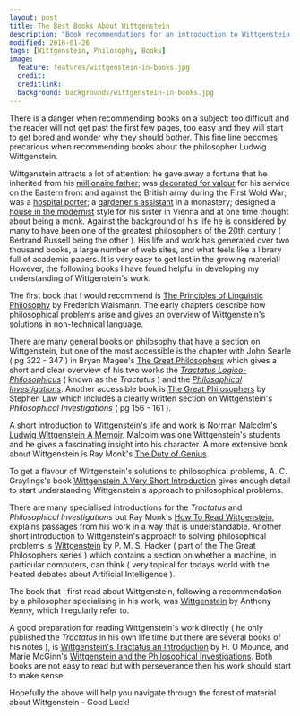 ```yaml
---
layout: post
title: The Best Books About Wittgenstein
description: "Book recommendations for an introduction to Wittgenstein."
modified: 2016-01-26
tags: [Wittgenstein, Philosophy, Books]
image:
  feature: features/wittgenstein-in-books.jpg
  credit:
  creditlink:
  background: backgrounds/wittgenstein-in-books.jpg
---
```


<p>
There is a danger when recommending books on a subject: too difficult and the reader will not get
past the first few pages, too easy and they will start to get bored and wonder why they should bother. This fine line becomes precarious when recommending books about the philosopher Ludwig Wittgenstein.
</p>

Wittgenstein attracts a lot of attention: he gave away a fortune that he inherited
from his [millionaire father](https://en.wikipedia.org/wiki/Karl_Wittgenstein); was [decorated for valour](https://trinitycollegelibrarycambridge.wordpress.com/2014/07/11/wwi-wittgenstein/) for his service on the Eastern front and against the British army during the First Wold War; was a [hospital porter](https://www.kcl.ac.uk/aboutkings/history/flashback/porteringphilosophy.aspx); a [gardener's assistant](http://www-history.mcs.st-and.ac.uk/Biographies/Wittgenstein.html) in a monastery; designed a [house in the modernist](https://en.wikipedia.org/wiki/Haus_Wittgenstein) style for his sister in Vienna and at one time thought about being a monk. Against the background of his life he is considered by many to have been one of the greatest philosophers of the 20th century ( Bertrand Russell being the other ).  His life and work has generated over two thousand books, a large number of web sites, and what feels like a library full of academic papers. It is very easy to get lost in the growing material! However, the following books I have found helpful in developing my understanding of Wittgenstein's work.

The first book that I would recommend is [The Principles of Linguistic Philosophy](https://books.google.co.uk/books/about/The_Principles_of_Linguistic_Philosophy.html?id=Eg4bAAAAIAAJ&redir_esc=y) by Frederich Waismann. The early chapters describe how philosophical problems arise and gives an overview of Wittgenstein's solutions in non-technical language.   

There are many general books on philosophy that have a section on Wittgenstein, but one of the most accessible is the chapter with John Searle ( pg 322 - 347 ) in
Bryan Magee's [The Great Philosophers](http://books.google.co.uk/books?id=8WjmtRd5OzgC&printsec=frontcover&dq=The+Great+Philosophers&hl=en&sa=X&ei=ZPFHVJa2NdGM7AaXroHwBA&redir_esc=y#v=onepage&q=The%20Great%20Philosophers&f=false)
which gives a short and clear overview of his two works the <i>[Tractatus Logico-Philosophicus](https://www.gutenberg.org/files/5740/5740-pdf.pdf)</i> ( known as the <i>Tractatus</i> ) and the
<i>[Philosophical Investigations](https://static1.squarespace.com/static/54889e73e4b0a2c1f9891289/t/564b61a4e4b04eca59c4d232/1447780772744/Ludwig.Wittgenstein.-.Philosophical.Investigations.pdf)</i>.
Another accessible book is
<a href="http://books.google.co.uk/books?id=lsBafUQtR58C&printsec=frontcover&dq=The+Great+Philosophers&hl=en&sa=X&ei=ZPFHVJa2NdGM7AaXroHwBA&redir_esc=y#v=onepage&q=The%20Great%20Philosophers&f=false">The Great Philosophers</a> by Stephen Law which includes a clearly written section on
Wittgenstein's <i>Philosophical Investigations</i> ( pg 156 - 161 ).

A short introduction to Wittgenstein's life and work is Norman Malcolm's
<a href="http://books.google.co.uk/books?id=Wof3oAEACAAJ&dq=Ludwig+Wittgenstein+A+Memoir&hl=en&sa=X&ei=B_JHVPyPAcKv7AaTj4G4Cw&redir_esc=y">Ludwig Wittgenstein A Memoir</a>.
Malcolm was one Wittgenstein's students and he gives a fascinating insight into his character. A more extensive book about Wittgenstein is Ray Monk's
<a href="http://books.google.co.uk/books?id=bYIZyldMZL8C&printsec=frontcover&dq=The+Duty+of+Genius&hl=en&sa=X&ei=TfJHVJHREqy17gay6IGYCg&redir_esc=y#v=onepage&q=The%20Duty%20of%20Genius&f=false">The Duty of Genius</a>.

To get a flavour of Wittgenstein's solutions to philosophical problems, A. C. Graylings's book
<a href="http://books.google.co.uk/books?id=kYUFhlIRZA4C&printsec=frontcover&dq=Wittgenstein+A+Very+Short+Introduction&hl=en&sa=X&ei=jvJHVMTZI6be7AaM3oHYCA&redir_esc=y#v=onepage&q=Wittgenstein%20A%20Very%20Short%20Introduction&f=false">Wittgenstein A Very Short Introduction</a> gives enough detail to start understanding Wittgenstein's approach to philosophical problems.

There are many specialised introductions for the <i>Tractatus</i> and <i>Philosophical
Investigations</i> but Ray Monk's
<a href="http://books.google.co.uk/books?id=pkDcFBOGEUAC&printsec=frontcover&dq=How+To+Read+Wittgenstein&hl=en&sa=X&ei=6fJHVM_HIKSE7gbsyYBY&redir_esc=y#v=onepage&q=How%20To%20Read%20Wittgenstein&f=false">How To Read Wittgenstein</a>, explains passages from his work in a way that is understandable. Another short introduction to Wittgenstein's approach to solving philosophical problems is
<a href="http://books.google.co.uk/books?id=M8pbQscyObgC&printsec=frontcover&dq=The+Great+Philosophers+Wittgenstein&hl=en&sa=X&ei=4fRHVIvFKM2p7AaK9YCgDw&redir_esc=y#v=onepage&q=The%20Great%20Philosophers%20Wittgenstein&f=false">Wittgenstein</a> by P. M. S. Hacker ( part of the The Great Philosophers
series ) which contains a section on whether a machine, in particular computers, can think ( very topical for todays world with the heated debates about Artificial Intelligence ).

The book that I first read about Wittgenstein, following a recommendation by a philosopher specialising in his work, was  [Wittgenstein](http://books.google.co.uk/books?id=mDy2UvPJ9xoC&printsec=frontcover&dq=Wittgenstein+Anthony+Kenny&hl=en&sa=X&ei=cPNHVOahLoSxPJyWgMgI&redir_esc=y#v=onepage&q=Wittgenstein%20Anthony%20Kenny&f=false)
by Anthony Kenny, which I regularly refer to.

A good preparation for reading Wittgenstein's work directly ( he only published the <i>Tractatus</i> in his own life time but there are several books of his notes ), is
<a href="http://books.google.co.uk/books?id=ayODpqsr6JwC&dq=Wittgenstein%27s++Tractatus+an+Introduction&hl=en&sa=X&ei=BvRHVJD9HrKv7Abgl4HwDA&redir_esc=y">Wittgenstein's Tractatus an Introduction</a>
by H. O Mounce, and Marie McGinn's
<a href="http://books.google.co.uk/books?id=DK6anQEACAAJ&dq=Wittgenstein+and+the+Philosophical+Investigations+McGinn&hl=en&sa=X&ei=b_RHVLvODYrC7Aag0oC4Cw&redir_esc=y" >Wittgenstein and the Philosophical Investigations</a>.
Both books are not easy to read but with perseverance then his work should start to make sense.

Hopefully the above will help you navigate through the forest of material about Wittgenstein -
Good Luck!

